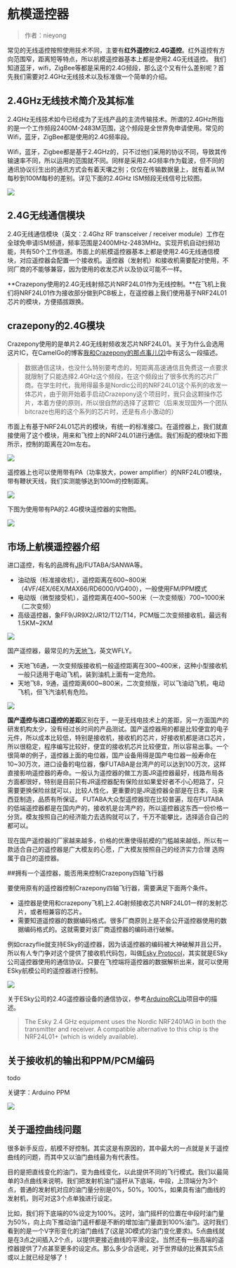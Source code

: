 
#  航模遥控器


> 作者：nieyong

常见的无线遥控按照使用技术不同，主要有**红外遥控**和**2.4G遥控**。红外遥控有方向范围窄，距离短等特点，所以航模遥控器基本上都是使用2.4G无线遥控。 我们知道蓝牙，wifi，ZigBee等都是采用的2.4G频段，那么这个又有什么差别呢？首先我们需要对2.4GHz无线技术以及标准做一个简单的介绍。

## 2.4GHz无线技术简介及其标准
2.4GHz无线技术如今已经成为了无线产品的主流传输技术。所谓的2.4GHz所指的是一个工作频段2400M-2483M范围，这个频段是全世界免申请使用。常见的Wifi，蓝牙，ZigBee都是使用的2.4G频率段。

Wifi，蓝牙，Zigbee都是基于2.4GHz的，只不过他们采用的协议不同，导致其传输速率不同，所以运用的范围就不同。同样是采用2.4G频率作为载波，但不同的通讯协议衍生出的通讯方式会有着天壤之别；仅仅在传输数据量上，就有着从1M每秒到100M每秒的差别。详见下面的2.4GHz ISM频段无线信号比较图。

![](/assets/img/2-4.gif)

## 2.4G无线通信模块
2.4G无线通信模块（英文：2.4Ghz RF transceiver / receiver module）工作在全球免申请ISM频道，频率范围是2400MHz-2483MHz。实现开机自动扫频功能，共有50个工作信道。市面上的航模遥控器基本上都是使用2.4G无线通信模块，对应遥控器会配置一个接收机。遥控器（发射机）和接收机需要配对使用，不同厂商的不能够兼容，因为使用的收发芯片以及协议可能不一样。

**Crazepony使用的2.4G无线射频芯片NRF24L01作为无线控制。**在飞机上我们将NRF24L01作为接收部分做到PCB板上，在遥控器上我们使用基于NRF24L01芯片的模块，方便插拔跟换。

## crazepony的2.4G模块
Crazepony使用的是单片2.4G无线射频收发芯片NRF24L01。关于为什么会选用这片IC，在CamelGo的博客[我和Crazepony的那点事儿(2)](http://www.crazepony.com/2014/05/29/story-with-crazepony-2.html)中有这么一段描述。

>数据通信这块，也没什么特别要考虑的，短距离高速通信且免费这一点要求就限制了只能选择2.4GHz这个频段，在这个频段出了很多优秀的芯片厂商。在学生时代，我用得最多是Nordic公司的NRF24L01这个系列的收发一体芯片，由于刚开始着手启动Crazepony这个项目时，我只会这颗操作芯片，本着方便的原则，所以很自然的选择了这颗它（后来发现国外一个团队bitcraze也用的这个系列的芯片时，还是有点小激动的）

市面上有基于NRF24L01芯片的模块，有统一的标准接口。在遥控器上，我们就直接使用了这个模块，用来和飞控上的NRF24L01进行通信。我们标配的模块如下图所示，控制的距离在20m左右。

![](/assets/img/rm-ctrl-7.jpg)

遥控器上也可以使用带有PA（功率放大，power amplifier）的NRF24L01模块，带有鞭状天线，我们实测能够达到100m的控制距离。

![](/assets/img/rm-ctrl-8.png)

下图为使用带有PA的2.4G模块遥控器的实物图。

![](/assets/img/antenna-3.jpg)

## 市场上航模遥控器介绍

进口遥控，有名的品牌有[JR](http://www.jramericas.com/)/FUTABA/SANWA等。

* 油动版（标准接收机），遥控距离在600~800米（4VF/4EX/6EX/MAX66/RD6000/VG400），一般使用FM/PPM模式
* 电动版（微型接受机），遥控距离在400~500米（一次变频版）700~1000米（二次变频）
* 高级遥控器，象FF9/JR9X2/JR12/T12/T14，PCM版二次变频接收机，最远有1.5KM~2KM

![](/assets/img/rm-ctrl-2.jpg)

国产遥控器，最常见的为[天地飞](http://www.wflysz.com)，英文WFLY。

* 天地飞6通，一次变频版接收机一般遥控距离在300~400米，这种小型接收机一般只适用于电动飞机，装到油机上面有一定危险。
* 天地飞8，9通，遥控距离600~800米，二次变频版，可以飞油动飞机，电动飞机，但飞汽油机有危险。

![](/assets/img/rm-ctrl-3.jpg)

**国产遥控与进口遥控的差距**区别在于，一是无线电技术上的差距，另一方面国产的研发机构太少，没有经过长时间的产品测试。国产遥控器用的都是比较便宜的电子元件，所以成本比较低，特别是接收机，接收机的芯片，好接收机都是进口芯片，所以很稳定，程序编写比较好，便宜的接收机芯片比较便宜，所以容易出事。一个很简单的例子，遥控器上面的电位器，国产设备用得是国产电位器一般寿命在10~30万次，进口设备的电位器，像FUTABA是台湾产的可以达到100万次，这样直接影响遥控器的寿命。一般认为遥控器的做工方面JR遥控器最好，线路布局各方面都很好，特别是目前只有JR遥控器配有保险丝如果爱好者不小心短路了，只需要更换保险丝就可以，比较人性化，更重要的是JR遥控器全部是在日本，马来西亚制造，品质有所保证。 FUTABA大众型遥控器现在比较普遍，现在FUTABA的低端遥控器都是在国内产的，接收机是台湾产的，所以遥控器这东西一份价格一分货。模友按照自己的经济能力去选购就可以了，千万不能攀比，选择适合自己的都可以。

现在国产遥控器的厂家越来越多，价格的优惠使得航模的门槛越来越低，所以有一款适合自己的遥控器是广大模友的心愿，广大模友按照自己的经济实力合理 选购属于自己的遥控器。

##拥有一个遥控器，能否用来控制Crazepony四轴飞行器

要使用原有的遥控器控制Crazepony四轴飞行器，需要满足下面两个条件。

* 遥控器是使用和crazepony飞机上2.4G射频接收芯片NRF24L01一样的发射芯片，或者相兼容的芯片。
* 需要知道遥控器的数据编码格式。很多厂商原则上是不会公开遥控器使用的数据编码格式的。这就需要对该厂商遥控器的编码进行破解。

例如crazyflie就支持ESky的遥控器，因为该遥控器的编码被大神破解并且公开。所以有人专门争对这个提供了接收机代码包，叫做[Esky Protocol](http://sourceforge.net/p/arduinorclib/wiki/Esky%20Radio/)，其实就是ESky公司遥控器使用的通信协议。只要在飞控端将遥控器的数据解析出来，就可以使用ESky航模公司的遥控器进行控制。

![](/assets/img/rm-ctrl-5.jpg)

关于ESky公司的2.4G遥控器设备的通信协议，参考[ArduinoRCLib](http://sourceforge.net/projects/arduinorclib/)项目中的描述。

> The Esky 2.4 GHz equipment uses the Nordic NRF2401AG in both the transmitter and receiver. A compatible alternative to this chip is the NRF24L01+ (which is widely available).


## 关于接收机的输出和PPM/PCM编码

todo

关键字：Arduino PPM

![](/assets/img/rm-ctrl-4.png)

## 关于遥控曲线问题
很多新手反应，航模不好控制。其实这是有原因的，其中最大的一点就是关于遥控曲线的问题，而其中又以油门曲线最为有代表性。

目的是把直线变化的油门，变为曲线变化，以此提供不同的飞行模式。我们以最简单的3点曲线来说明，我们把发射机油门遥杆从下底端，中段，上顶端分为3个点，普通的发射机对应的油门量分别是0%，50%，100%，如果具有油门曲线的发射机，则可对这3个点单独进行设定。

比如，我们将下底端的0%设定为100%。这时，油门摇杆的位置在中段时油门量为50%，向上向下推动油门遥杆都是不断的增加油门量直到100%油门。这时我们看到的是一个V字形变化的油门曲线了(这是3D模式的油门变化要求)。5点曲线就是在3点之间插入2个点，以提供更接近曲线的平滑设定。当然还有一些高端的遥控器提供了7点甚至更多的设定点。那么多少合适呢，对于世界级的比赛其实5点或以上就已经足够了！
